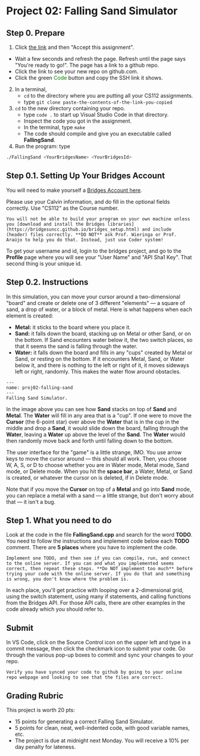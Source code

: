 # Project 02: Falling Sand Simulator

## Step 0. Prepare

1. Click [the link](https://classroom.github.com/a/Jg1AvVhr) and then "Accept this assignment".
<!-- 1. Click [the link]() and then "Accept this assignment". -->
   - Wait a few seconds and refresh the page. Refresh until the page says "You're ready to go!". The page has a link to a github repo.
   - Click the link to see your new repo on github.com.
   - Click the green <span style="color: green;">Code</span> button and copy the SSH link it shows.
2. In a terminal,
   - `cd` to the directory where you are putting all your CS112 assignments.
   - type `git clone paste-the-contents-of-the-link-you-copied`
3. `cd` to the new directory containing your repo.
   - type `code .` to start up Visual Studio Code in that directory.
   - Inspect the code you got in the assignment.
   - In the terminal, type `make`
   - The code should compile and give you an executable called **FallingSand**.
4. Run the program: type

```bash
./FallingSand <YourBridgesName> <YourBridgesId> 
```

## Step 0.1. Setting Up Your Bridges Account

You will need to make yourself a [Bridges Account here](http://bridges-cs.herokuapp.com/signup).

Please use your Calvin information, and do fill in the optional fields correctly. Use "CS112" as the Course number.

```{warning} NOTE NOTE NOTE
You will not be able to build your program on your own machine unless you [download and install the Bridges libraries](https://bridgesuncc.github.io/bridges_setup.html) and include (header) files correctly. **DO NOT** ask Prof. Wieringa or Prof. Araújo to help you do that. Instead, just use Coder system!
```

To get your username and id, login to the bridges project, and go to the **Profile** page where you will see your "User Name" and "API Sha1 Key". That second thing is your unique id.

## Step 0.2. Instructions

In this simulation, you can move your cursor around a two-dimensional "board" and create or delete one of 3 different "elements" — a square of sand, a drop of water, or a block of metal. Here is what happens when each element is created:

- **Metal:** it sticks to the board where you place it.
- **Sand:** it falls down the board, stacking up on Metal or other Sand, or on the bottom. If Sand encounters water below it, the two switch places, so that it seems the sand is falling through the water.
- **Water:** it falls down the board and fills in any "cups" created by Metal or Sand, or resting on the bottom. If it encounters Metal, Sand, or Water below it, and there is nothing to the left or right of it, it moves sideways left or right, randomly. This makes the water flow around obstacles.

```{figure} imgs/proj02-falling-sand.png
---
name: proj02-falling-sand
---
Falling Sand Simulator.
```

In the image above you can see how **Sand** stacks on top of **Sand** and **Metal**. The **Water** will fill in any area that is a "cup". If one were to move the **Cursor** (the 6-point star) over above the **Water** that is in the cup in the middle and drop a **Sand**, it would slide down the board, falling through the **Water**, leaving a **Water** up above the level of the **Sand**. The **Water** would then randomly move back and forth until falling down to the bottom.

The user interface for the "game" is a little strange, IMO. You use arrow keys to move the cursor around — this should all work. Then, you choose W, A, S, or D to choose whether you are in Water mode, Metal mode, Sand mode, or Delete mode. When you hit the **space bar**, a Water, Metal, or Sand is created, or whatever the cursor on is deleted, if in Delete mode.

Note that if you move the **Cursor** on top of a **Metal** and go into **Sand** mode, you can replace a metal with a sand — a little strange, but don't worry about that — it isn't a bug.

## Step 1. What you need to do

Look at the code in the file **FallingSand.cpp** and search for the word **TODO**. You need to follow the instructions and implement code below each **TODO** comment. There are **5 places** where you have to implement the code.

```{tip} STRONG HINT
Implement one TODO, and then see if you can compile, run, and connect to the online server. If you can and what you implemented seems correct, then repeat these steps. **Do NOT implement too much** before trying your code with the online server. If you do that and something is wrong, you don't know where the problem is.
```

In each place, you'll get practice with looping over a 2-dimensional grid, using the switch statement, using many if statements, and calling functions from the Bridges API. For those API calls, there are other examples in the code already which you should refer to.

## Submit

In VS Code, click on the Source Control icon on the upper left and type in a commit message, then click the checkmark icon to submit your code. Go through the various pop-up boxes to commit and sync your changes to your repo.

```{warning}
Verify you have synced your code to github by going to your online repo webpage and looking to see that the files are correct.
```

## Grading Rubric

This project is worth 20 pts:

- 15 points for generating a correct Falling Sand Simulator.
- 5 points for clean, neat, well-indented code, with good variable names, etc.
- The project is due at midnight next Monday. You will receive a 10% per day penalty for lateness.
